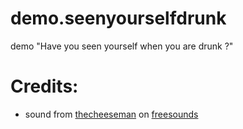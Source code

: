 demo.seenyourselfdrunk
======================

demo "Have you seen yourself when you are drunk ?"


Credits:
========
* sound from [thecheeseman](http://www.freesound.org/people/thecheeseman/) on [freesounds](http://www.freesound.org/people/thecheeseman/sounds/51360/)